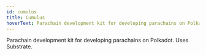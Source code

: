 ```yaml
---
id: cumulus
title: Cumulus
hoverText: Parachain development kit for developing parachains on Polkadot. Uses Substrate.
---
```


Parachain development kit for developing parachains on Polkadot. Uses Substrate.